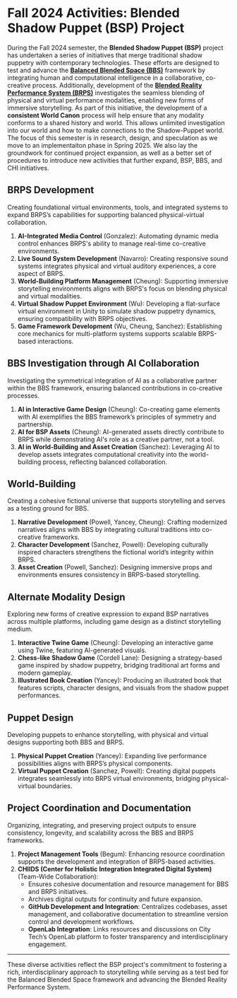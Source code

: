 # Fall 2024 Activities: Blended Shadow Puppet (BSP) Project

During the Fall 2024 semester, the **Blended Shadow Puppet (BSP)** project has undertaken a series of  initiatives that merge traditional shadow puppetry with contemporary technologies. These efforts are designed to test and advance the [**Balanced Blended Space (BBS)**](https://sites.google.com/view/balancedblendedspace/home) framework by integrating human and computational intelligence in a collaborative, co-creative process. Additionally, development of the [**Blended Reality Performance System (BRPS)**](https://sites.google.com/view/balancedblendedspace/blended-reality-performance-system) investigates the seamless blending of physical and virtual performance modalities, enabling new forms of immersive storytelling.  As part of this initiative, the development of a **consistent World Canon** process will help ensure that any modality conforms to a shared history and world.  This allows unlimited investigation into our world and how to make connections to the Shadow-Puppet world.  The focus of this semester is in research, design, and speculation as we move to an implementaiton phase in Spring 2025.  We also lay the groundwork for continued project expansion, as well as a better set of procedures to introduce new activities that further expand, BSP, BBS, and CHI initiatives.

## BRPS Development
Creating foundational virtual environments, tools, and integrated systems to expand BRPS’s capabilities for supporting balanced physical-virtual collaboration.

1. **AI-Integrated Media Control** (Gonzalez): Automating dynamic media control enhances BRPS's ability to manage real-time co-creative environments.
2. **Live Sound System Development** (Navarro): Creating responsive sound systems integrates physical and virtual auditory experiences, a core aspect of BRPS.
3. **World-Building Platform Management** (Cheung): Supporting immersive storytelling environments aligns with BRPS's focus on blending physical and virtual modalities.
4. **Virtual Shadow Puppet Environment** (Wu): Developing a flat-surface virtual environment in Unity to simulate shadow puppetry dynamics, ensuring compatibility with BRPS objectives.
5. **Game Framework Development** (Wu, Cheung, Sanchez): Establishing core mechanics for multi-platform systems supports scalable BRPS-based interactions.

## BBS Investigation through AI Collaboration
Investigating the symmetrical integration of AI as a collaborative partner within the BBS framework, ensuring balanced contributions in co-creative processes.

1. **AI in Interactive Game Design** (Cheung): Co-creating game elements with AI exemplifies the BBS framework’s principles of symmetry and partnership.
2. **AI for BSP Assets** (Cheung): AI-generated assets directly contribute to BRPS while demonstrating AI's role as a creative partner, not a tool.
3. **AI in World-Building and Asset Creation** (Sanchez): Leveraging AI to develop assets integrates computational creativity into the world-building process, reflecting balanced collaboration.

## World-Building
Creating a cohesive fictional universe that supports storytelling and serves as a testing ground for BBS.

1. **Narrative Development** (Powell, Yancey, Cheung): Crafting modernized narratives aligns with BBS by integrating cultural traditions into co-creative frameworks.
2. **Character Development** (Sanchez, Powell): Developing culturally inspired characters strengthens the fictional world’s integrity within BRPS.
3. **Asset Creation** (Powell, Sanchez): Designing immersive props and environments ensures consistency in BRPS-based storytelling.

## Alternate Modality Design
Exploring new forms of creative expression to expand BSP narratives across multiple platforms, including game design as a distinct storytelling medium.

1. **Interactive Twine Game** (Cheung): Developing an interactive game using Twine, featuring AI-generated visuals.
2. **Chess-like Shadow Game** (Cordell Lane): Designing a strategy-based game inspired by shadow puppetry, bridging traditional art forms and modern gameplay.
3. **Illustrated Book Creation** (Yancey): Producing an illustrated book that features scripts, character designs, and visuals from the shadow puppet performances.

## Puppet Design
Developing puppets to enhance storytelling, with physical and virtual designs supporting both BBS and BRPS.

1. **Physical Puppet Creation** (Yancey): Expanding live performance possibilities aligns with BRPS’s physical components.
2. **Virtual Puppet Creation** (Sanchez, Powell): Creating digital puppets integrates seamlessly into BRPS virtual environments, bridging physical-virtual boundaries.

## Project Coordination and Documentation
Organizing, integrating, and preserving project outputs to ensure consistency, longevity, and scalability across the BBS and BRPS frameworks.

1. **Project Management Tools** (Begum): Enhancing resource coordination supports the development and integration of BRPS-based activities.
2. **CHIIDS (Center for Holistic Integration Integrated Digital System)** (Team-Wide Collaboration):
   - Ensures cohesive documentation and resource management for BBS and BRPS initiatives.
   - Archives digital outputs for continuity and future expansion.
   - **GitHub Development and Integration**: Centralizes codebases, asset management, and collaborative documentation to streamline version control and development workflows.
   - **OpenLab Integration**: Links resources and discussions on City Tech’s OpenLab platform to foster transparency and interdisciplinary engagement.

---

These diverse activities reflect the BSP project's commitment to fostering a rich, interdisciplinary approach to storytelling while serving as a test bed for the Balanced Blended Space framework and advancing the Blended Reality Performance System.
